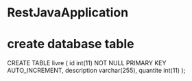 # RestJavaApplication
# create database table
 CREATE TABLE livre (
    id int(11) NOT NULL PRIMARY KEY AUTO_INCREMENT,
    description varchar(255),
    quantite int(11)
);
